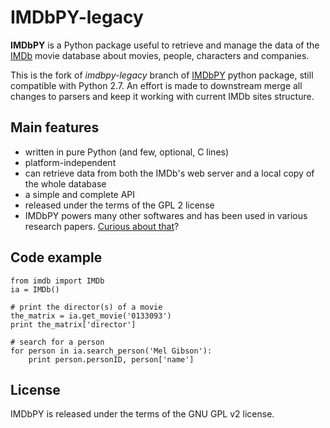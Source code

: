 # IMDbPY-legacy

**IMDbPY** is a Python package useful to retrieve and manage the data of the [IMDb][imdb] movie database about movies, people, characters and companies.

This is the fork of *imdbpy-legacy* branch of [IMDbPY][imdbpy] python package, still compatible with Python 2.7. An effort is made to downstream merge all changes to parsers and keep it working with current IMDb sites structure.

## Main features

* written in pure Python (and few, optional, C lines)
* platform-independent
* can retrieve data from both the IMDb's web server and a local copy of the whole database
* a simple and complete API
* released under the terms of the GPL 2 license
* IMDbPY powers many other softwares and has been used in various research papers. [Curious about that][ecosystem]?

## Code example

    from imdb import IMDb
    ia = IMDb()

    # print the director(s) of a movie
    the_matrix = ia.get_movie('0133093')
    print the_matrix['director']

    # search for a person
    for person in ia.search_person('Mel Gibson'):
        print person.personID, person['name']

## License

IMDbPY is released under the terms of the GNU GPL v2 license.

[imdb]: http://imdb.com
[ecosystem]: http://imdbpy.sourceforge.net/ecosystem.html
[imdbpy]: https://github.com/alberanid/imdbpy
